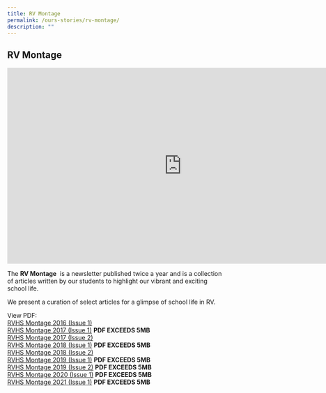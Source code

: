 ```yaml
---
title: RV Montage
permalink: /ours-stories/rv-montage/
description: ""
---
```

## RV Montage

<iframe allowfullscreen="true" height="450" width="800" frameborder="0" src="https://docs.google.com/presentation/d/e/2PACX-1vS5LWgaxixgCPGz93dhL6CL517kyQ6priWsNdSTGBMtxGY4xis8aVOF4vYWuqbvozaGWx6inwQbPPH-/embed?start=false&amp;loop=false&amp;delayms=3000"></iframe>

The&nbsp;**RV Montage**&nbsp;&nbsp;is a newsletter published twice a year and is a collection of articles written by our students to highlight our vibrant and exciting school life.  
  
We present a curation of select articles for a glimpse of school life in RV.

View PDF:<br>
[RVHS Montage 2016 (Issue 1)](/files/RVH%20Montage%202016%20Issue%201%20(pub).pdf)<br>
[RVHS Montage 2017 (Issue 1)](https://rivervalleyhigh.moe.edu.sg/qql/slot/u724/Events/Montage%202017/RVHS%20Montage%20Newsletter%20May%2017.pdf) **PDF EXCEEDS 5MB** <br>
[RVHS Montage 2017 (Issue 2)](/files/RVH%20Montage%202017_Issue2.pdf)<br>
[RVHS Montage 2018 (Issue 1)](https://rivervalleyhigh.moe.edu.sg/qql/slot/u724/Events/Montage%202018/RVH%20Montage%202018%20Issue%201.pdf) **PDF EXCEEDS 5MB** <br>
[RVHS Montage 2018 (Issue 2)](/files/RVH%20Montage%202018v2_FA_26oct.pdf)<br>
[RVHS Montage 2019 (Issue 1)](https://rivervalleyhigh.moe.edu.sg/qql/slot/u724/Events/Montage%202019/River%20Valley%20Montage%202019%20Issue%201.pdf) **PDF EXCEEDS 5MB** <br>
[RVHS Montage 2019 (Issue 2)](https://rivervalleyhigh.moe.edu.sg/qql/slot/u724/Events/Montage%202019/River%20Valley%20Montage%202019%20Issue%202_low%20res.pdf) **PDF EXCEEDS 5MB** <br>
[RVHS Montage 2020 (Issue 1)](https://rivervalleyhigh.moe.edu.sg/qql/slot/u724/Our%20Stories/River%20Valley%20Montage%202020%20Issue%201_191120.pdf) **PDF EXCEEDS 5MB** <br>
[RVHS Montage 2021 (Issue 1)](https://rivervalleyhigh.moe.edu.sg/qql/slot/u724/Our%20Stories/RV%20Montage%202021.pdf) **PDF EXCEEDS 5MB**